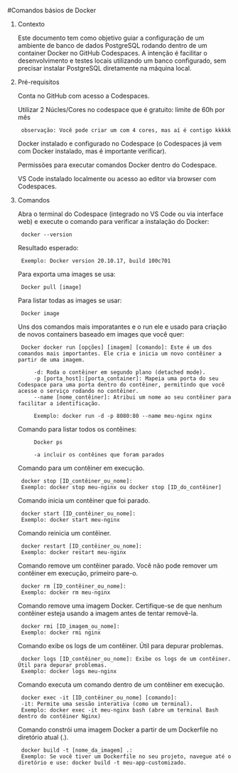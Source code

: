 #Comandos básios de Docker 

1. Contexto
    
    Este documento tem como objetivo guiar a configuração de um ambiente de banco de dados PostgreSQL
    rodando dentro de um container Docker no GitHub Codespaces. A intenção é facilitar o desenvolvimento
    e testes locais utilizando um banco configurado, sem precisar instalar PostgreSQL diretamente na máquina local.

2. Pré-requisitos

    Conta no GitHub com acesso a Codespaces.

    Utilizar 2 Núcles/Cores no codespace que é gratuito: limite de 60h por mês

        observação: Você pode criar um com 4 cores, mas aí é contigo kkkkk

    Docker instalado e configurado no Codespace (o Codespaces já vem com Docker instalado, mas é importante verificar).

    Permissões para executar comandos Docker dentro do Codespace.

    VS Code instalado localmente ou acesso ao editor via browser com Codespaces.
    
3. Comandos 

    Abra o terminal do Codespace (integrado no VS Code ou via interface web) e execute
    o comando para verificar a instalação do Docker:

        docker --version

    Resultado esperado:

        Exemplo: Docker version 20.10.17, build 100c701

    Para exporta uma images se usa:

        Docker pull [image]
    
    Para listar todas as images se usar:

        Docker image 

    Uns dos comandos mais imporatantes e o run ele e usado para criação de novos containers baseado em images que você quer:

        Docker docker run [opções] [imagem] [comando]: Este é um dos comandos mais importantes. Ele cria e inicia um novo contêiner a partir de uma imagem.

            -d: Roda o contêiner em segundo plano (detached mode).
            -p [porta_host]:[porta_container]: Mapeia uma porta do seu Codespace para uma porta dentro do contêiner, permitindo que você acesse o serviço rodando no contêiner.
            --name [nome_contêiner]: Atribui um nome ao seu contêiner para facilitar a identificação.

            Exemplo: docker run -d -p 8080:80 --name meu-nginx nginx
    
    Comando para listar todos os contêines:

            Docker ps

            -a incluir os contêines que foram parados
    
    Comando para um contêiner em execução.

        docker stop [ID_contêiner_ou_nome]: 
        Exemplo: docker stop meu-nginx ou docker stop [ID_do_contêiner]

    Comando inicia um contêiner que foi parado.

        docker start [ID_contêiner_ou_nome]:
        Exemplo: docker start meu-nginx

    Comando reinicia um contêiner.

        docker restart [ID_contêiner_ou_nome]:
        Exemplo: docker restart meu-nginx
    
    Comando remove um contêiner parado. Você não pode remover um contêiner em execução, primeiro pare-o.
    
        docker rm [ID_contêiner_ou_nome]:
        Exemplo: docker rm meu-nginx

    Comando remove uma imagem Docker. Certifique-se de que nenhum contêiner esteja usando a imagem antes de tentar removê-la.

        docker rmi [ID_imagem_ou_nome]:
        Exemplo: docker rmi nginx
    
    Comando exibe os logs de um contêiner. Útil para depurar problemas.

        docker logs [ID_contêiner_ou_nome]: Exibe os logs de um contêiner. Útil para depurar problemas.
        Exemplo: docker logs meu-nginx

    Comando executa um comando dentro de um contêiner em execução.

        docker exec -it [ID_contêiner_ou_nome] [comando]: 
        -it: Permite uma sessão interativa (como um terminal).
        Exemplo: docker exec -it meu-nginx bash (abre um terminal Bash dentro do contêiner Nginx)
    
    Comando constrói uma imagem Docker a partir de um Dockerfile no diretório atual (.).

        docker build -t [nome_da_imagem] .: 
        Exemplo: Se você tiver um Dockerfile no seu projeto, navegue até o diretório e use: docker build -t meu-app-customizado.


